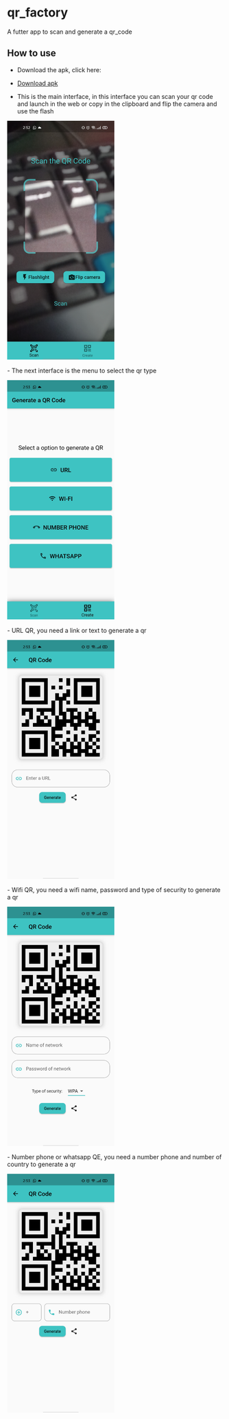# qr_factory

A futter app to scan and generate a qr_code


## How to use

- Download the apk, click here:
- <a href="assets/QRFactory.apk" download="QRFactory.apk">Download apk</a>


- This is the main interface, in this interface you can scan your qr code and launch in the web or copy in the clipboard and flip the camera and use the flash

<p>
  <img src="assets/1.jpg" width="250"/>
</p>
- The next interface is the menu to select the qr type
<p>
  <img src="assets/2.jpg" width="250"/>
</p>
- URL QR, you need a link or text to generate a qr 
<p>
  <img src="assets/3.jpg" width="250"/>
</p>
- Wifi QR, you need a wifi name, password and type of security to generate a qr 
<p>
  <img src="assets/4.jpg" width="250"/>
</p>
- Number phone or whatsapp QE, you need a number phone and number of country to generate a qr 
<p>
  <img src="assets/5.jpg" width="250"/>
</p>
